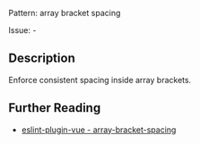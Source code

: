 Pattern: array bracket spacing

Issue: -

## Description

Enforce consistent spacing inside array brackets.

## Further Reading

* [eslint-plugin-vue - array-bracket-spacing](https://eslint.vuejs.org/rules/array-bracket-spacing.html)
